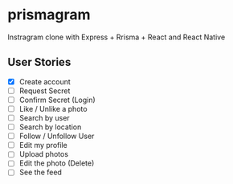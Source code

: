 # prismagram

Instragram clone with Express + Rrisma + React and React Native

## User Stories

- [x] Create account
- [ ] Request Secret
- [ ] Confirm Secret (Login)
- [ ] Like / Unlike a photo
- [ ] Search by user
- [ ] Search by location
- [ ] Follow / Unfollow User
- [ ] Edit my profile
- [ ] Upload photos
- [ ] Edit the photo (Delete)
- [ ] See the feed
